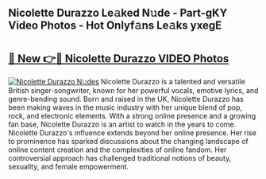 ## Nicolette Durazzo Le𝚊ked N𝚞de - Part-gKY Video Photos - Hot Onlyf𝚊ns Le𝚊ks yxegE

# <h2><a href="http://ab2982.deff.icu/?id=Nicolette+Durazzo">🔗 New 👉🔴 Nicolette Durazzo VIDEO Photos</a></h2>

[![Nicolette Durazzo N𝚞des](https://i.imgur.com/rIISA9y.gif)](http://ab2982.deff.icu/?id=Nicolette+Durazzo)
Nicolette Durazzo is a talented and versatile British singer-songwriter, known for her powerful vocals, emotive lyrics, and genre-bending sound. Born and raised in the UK, Nicolette Durazzo has been making waves in the music industry with her unique blend of pop, rock, and electronic elements. With a strong online presence and a growing fan base, Nicolette Durazzo is an artist to watch in the years to come. Nicolette Durazzo's influence extends beyond her online presence. Her rise to prominence has sparked discussions about the changing landscape of online content creation and the complexities of online fandom. Her controversial approach has challenged traditional notions of beauty, sexuality, and female empowerment.

